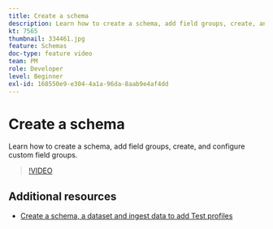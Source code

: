 ```yaml
---
title: Create a schema
description: Learn how to create a schema, add field groups, create, and configure custom field groups.
kt: 7565
thumbnail: 334461.jpg
feature: Schemas
doc-type: feature video
team: PM
role: Developer
level: Beginner
exl-id: 168550e9-e304-4a1a-96da-8aab9e4af4dd
---
```

# Create a schema

Learn how to create a schema, add field groups, create, and configure custom field groups.

>[!VIDEO](https://video.tv.adobe.com/v/334461?quality=12)

## Additional resources

* [Create a schema, a dataset and ingest data to add Test profiles](https://experienceleague.adobe.com/docs/journey-optimizer/using/orchestrate-journeys/about-journeys/creating-test-profiles.html)
